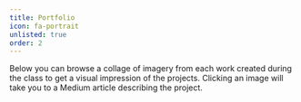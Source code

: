 ```yaml
---
title: Portfolio
icon: fa-portrait
unlisted: true
order: 2
---
```


Below you can browse a collage of imagery from each work created during the class to get a visual impression of the projects. Clicking an image will take you to a Medium article describing the project.
